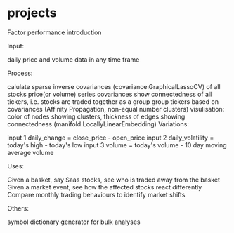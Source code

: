 # projects

Factor performance introduction


Input:

daily price and volume data in any time frame


Process:

calulate sparse inverse covariances (covariance.GraphicalLassoCV) of all stocks price(or volume) series
covariances show connectedness of all tickers, i.e. stocks are traded together as a group
group tickers based on covariances (Affinity Propagation, non-equal number clusters)
visulisation: color of nodes showing clusters, thickness of edges showing connectedness (manifold.LocallyLinearEmbedding)
Variations:

input 1 daily_change = close_price - open_price
input 2 daily_volatility = today's high - today's low
input 3 volume = today's volume - 10 day moving average volume


Uses:

Given a basket, say Saas stocks, see who is traded away from the basket
Given a market event, see how the affected stocks react differently
Compare monthly trading behaviours to identify market shifts


Others:

symbol dictionary generator for bulk analyses
